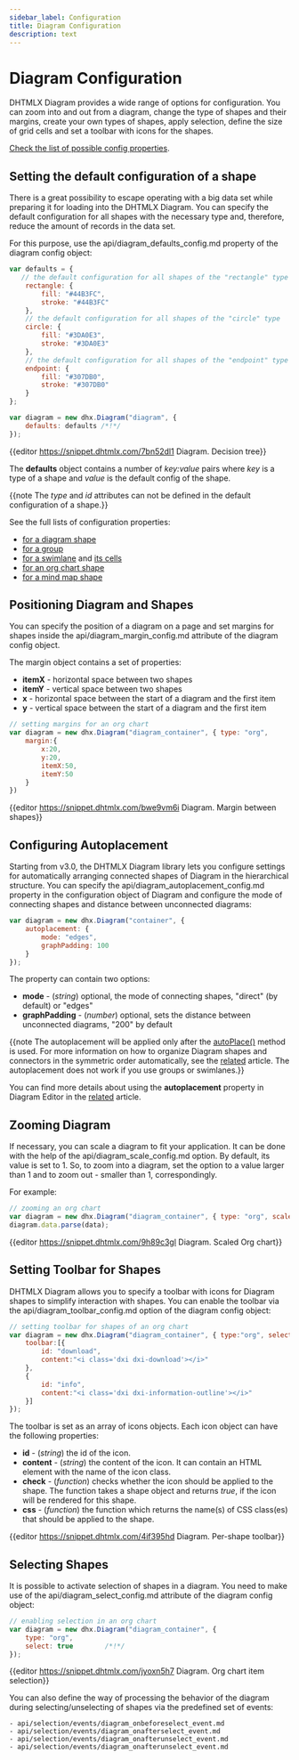 ```yaml
---
sidebar_label: Configuration 
title: Diagram Configuration
description: text
---
```


# Diagram Configuration 

DHTMLX Diagram provides a wide range of options for configuration. You can zoom into and out from a diagram, change the type of shapes and their margins, create your own types of shapes,
apply selection, define the size of grid cells and set a toolbar with icons for the shapes.

[Check the list of possible config properties](common_guides/initialization.md#listofproperties).


Setting the default configuration of a shape
-------------------------------------------------
There is a great possibility to escape operating with a big data set while preparing it for loading into the DHTMLX Diagram. You can specify the default configuration for all shapes with the necessary type and, therefore, reduce the amount of records in the data set.


For this purpose, use the api/diagram_defaults_config.md property of the diagram config object:

~~~js
var defaults = {
   // the default configuration for all shapes of the "rectangle" type
	rectangle: {
		fill: "#44B3FC",
		stroke: "#44B3FC"
	},
    // the default configuration for all shapes of the "circle" type
	circle: {
		fill: "#3DA0E3",
		stroke: "#3DA0E3"
	},
    // the default configuration for all shapes of the "endpoint" type
	endpoint: {
		fill: "#307DB0",
		stroke: "#307DB0"
	}
};

var diagram = new dhx.Diagram("diagram", {
	defaults: defaults /*!*/
});
~~~

{{editor	https://snippet.dhtmlx.com/7bn52dl1	Diagram. Decision tree}}

The **defaults** object contains a number of *key:value* pairs where *key* is a type of a shape and *value* is the default config of the shape.

{{note The *type* and *id* attributes can not be defined in the default configuration of a shape.}}

See the full lists of configuration properties:

- [for a diagram shape](diagram_guides/shapes_arrows_list.md#shapeattrs)
- [for a group](diagram_guides/shapes_arrows_list.md#groupsconfiguration)
- [for a swimlane](diagram_guides/shapes_arrows_list.md#swimlaneconfiguration) and [its cells](diagram_guides/shapes_arrows_list.md#configurationofaswimlanecell)
- [for an org chart shape](orgchart_guides/orgchart_shapes_types.md#shapeattrs)
- [for a mind map shape](mindmap_guides/mindmap_shapes_connectors.md#configurationoftheshape)


Positioning Diagram and Shapes
--------------------

You can specify the position of a diagram on a page and set margins for shapes inside the api/diagram_margin_config.md attribute of the diagram config object.

The margin object contains a set of properties: 

- **itemX** - horizontal space between two shapes
- **itemY** - vertical space between two shapes
- **x** - horizontal space between the start of a diagram and the first item
- **y** - vertical space between the start of a diagram and the first item

~~~js
// setting margins for an org chart
var diagram = new dhx.Diagram("diagram_container", { type: "org",
    margin:{
        x:20, 
        y:20,
        itemX:50,
        itemY:50
    }
})
~~~

{{editor	https://snippet.dhtmlx.com/bwe9vm6i	Diagram. Margin between shapes}}

Configuring Autoplacement
------------------------------

Starting from v3.0, the DHTMLX Diagram library lets you configure settings for automatically arranging connected shapes of Diagram in the hierarchical structure. You can specify the api/diagram_autoplacement_config.md property in the configuration object of Diagram and configure the mode of connecting shapes and distance between unconnected diagrams:

~~~js
var diagram = new dhx.Diagram("container", {
    autoplacement: {
        mode: "edges",
        graphPadding: 100
    }
});
~~~

The property can contain two options:

- **mode** - (*string*) optional, the mode of connecting shapes, "direct" (by default) or "edges"
- **graphPadding** - (*number*) optional, sets the distance between unconnected diagrams, "200" by default

{{note The autoplacement will be applied only after the [autoPlace()](api/diagram_autoplace.md) method is used. For more information on how to organize Diagram shapes and connectors in the symmetric order automatically, see the [related](common_guides/manipulating_shapes.md#arrangingshapesautomatically) article. The autoplacement does not work if you use groups or swimlanes.}}

You can find more details about using the **autoplacement** property in Diagram Editor in the [related](diagram_guides/editor_mode.md#configurationproperties) article.




Zooming Diagram
-------------

If necessary, you can scale a diagram to fit your application. It can be done with the help of the api/diagram_scale_config.md option.
By default, its value is set to 1. So, to zoom into a diagram, set the option to a value larger than 1 and to zoom out - smaller than 1, correspondingly.

For example:

~~~js
// zooming an org chart
var diagram = new dhx.Diagram("diagram_container", { type: "org", scale:0.7});
diagram.data.parse(data);
~~~

{{editor	https://snippet.dhtmlx.com/9h89c3gl	Diagram. Scaled Org chart}}

Setting Toolbar for Shapes
--------------------------

DHTMLX Diagram allows you to specify a toolbar with icons for Diagram shapes to simplify interaction with shapes. You can enable the toolbar via the 
api/diagram_toolbar_config.md option of the diagram config object: 

~~~js
// setting toolbar for shapes of an org chart
var diagram = new dhx.Diagram("diagram_container", { type:"org", select:true,
    toolbar:[{
        id: "download",
        content:"<i class='dxi dxi-download'></i>"
    },
    {
        id: "info",
        content:"<i class='dxi dxi-information-outline'></i>"
    }]
});
~~~

The toolbar is set as an array of icons objects. Each icon object can have the following properties:

- **id** - (*string*) the id of the icon.
- **content** - (*string*) the content of the icon. It can contain an HTML element with the name of the icon class. 
- **check** - (*function*) checks whether the icon should be applied to the shape. The function takes a shape object and returns *true*, if the icon will be rendered for this shape.
- **css** - (*function*) the function which returns the name(s) of CSS class(es) that should be applied to the shape.

{{editor	https://snippet.dhtmlx.com/4if395hd	Diagram. Per-shape toolbar}}

Selecting Shapes
-------------

It is possible to activate selection of shapes in a diagram. You need to make use of the api/diagram_select_config.md attribute of the diagram config object:

~~~js
// enabling selection in an org chart 
var diagram = new dhx.Diagram("diagram_container", { 
	type: "org", 
    select: true 		/*!*/
});
~~~

{{editor	https://snippet.dhtmlx.com/jyoxn5h7	Diagram. Org chart item selection}}

You can also define the way of processing the behavior of the diagram during selecting/unselecting of shapes via the predefined set of events:

```todo  добавить ссылку
- api/selection/events/diagram_onbeforeselect_event.md
- api/selection/events/diagram_onafterselect_event.md
- api/selection/events/diagram_onafterunselect_event.md
- api/selection/events/diagram_onafterunselect_event.md
```




